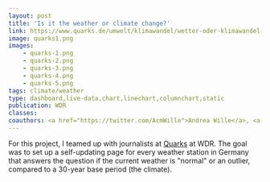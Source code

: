 ```yaml
---
layout: post
title: 'Is it the weather or climate change?'
link: https://www.quarks.de/umwelt/klimawandel/wetter-oder-klimawandel-2/
image: quarks1.png
images:
    - quarks-1.png
    - quarks-2.png
    - quarks-3.png
    - quarks-4.png
    - quarks-5.png
tags: climate/weather
type: dashboard,live-data,chart,linechart,columnchart,static
publication: WDR
classes:
coauthors: <a href="https://twitter.com/AcmWille">Andrea Wille</a>, <a href="https://twitter.com/LaraSchwenner">Lara Schwenner</a>, Saskia Gerhard & <a href="https://github.com/jh0ker">Jannes Höke</a>
---
```


For this project, I teamed up with journalists at [Quarks](https://www.quarks.de/) at WDR. The goal was to set up a self-updating page for every weather station in Germany that answers the question if the current weather is "normal" or an outlier, compared to a 30-year base period (the climate).
